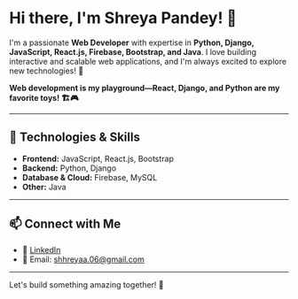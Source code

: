 # Hi there, I'm Shreya Pandey! 👋  

I'm a passionate **Web Developer** with expertise in **Python, Django, JavaScript, React.js, Firebase, Bootstrap, and Java**. I love building interactive and scalable web applications, and I'm always excited to explore new technologies! 🚀  

**Web development is my playground—React, Django, and Python are my favorite toys! 🏗️🎮**  

---

## 🔧 Technologies & Skills  
- **Frontend:** JavaScript, React.js, Bootstrap  
- **Backend:** Python, Django  
- **Database & Cloud:** Firebase, MySQL  
- **Other:** Java  

---

## 📫 Connect with Me  
- 💼 [LinkedIn](https://www.linkedin.com/in/shreya-pandey-101585269?utm_source=share&utm_campaign=share_via&utm_content=profile&utm_medium=android_app)  
- 📧 Email: shhreyaa.06@gmail.com  

---

Let's build something amazing together! 🚀  

